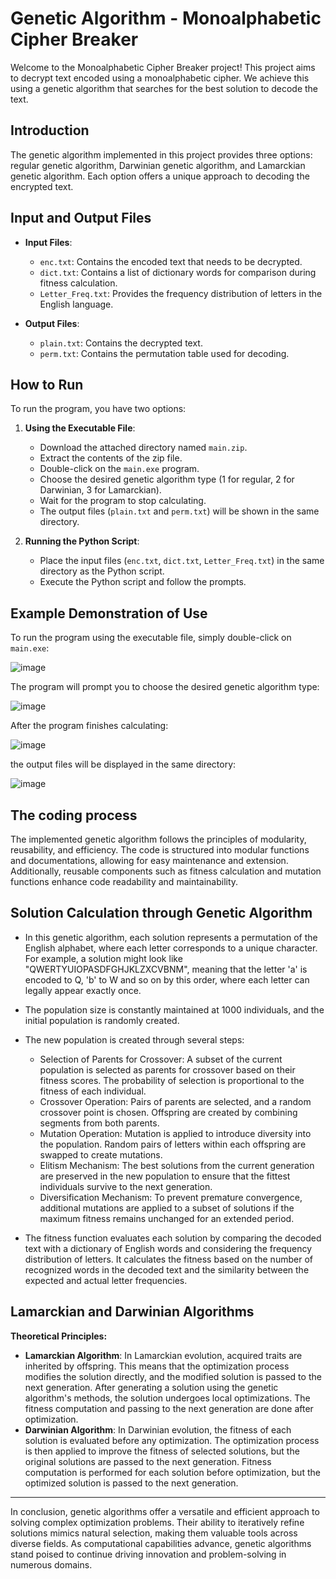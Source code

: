 # Genetic Algorithm - Monoalphabetic Cipher Breaker

Welcome to the Monoalphabetic Cipher Breaker project! This project aims to decrypt text encoded using a monoalphabetic cipher. We achieve this using a genetic algorithm that searches for the best solution to decode the text.

## Introduction

The genetic algorithm implemented in this project provides three options: regular genetic algorithm, Darwinian genetic algorithm, and Lamarckian genetic algorithm. Each option offers a unique approach to decoding the encrypted text.

## Input and Output Files

- **Input Files**:
  - `enc.txt`: Contains the encoded text that needs to be decrypted.
  - `dict.txt`: Contains a list of dictionary words for comparison during fitness calculation.
  - `Letter_Freq.txt`: Provides the frequency distribution of letters in the English language.

- **Output Files**:
  - `plain.txt`: Contains the decrypted text.
  - `perm.txt`: Contains the permutation table used for decoding.

## How to Run

To run the program, you have two options:

1. **Using the Executable File**: 
   - Download the attached directory named `main.zip`.
   - Extract the contents of the zip file.
   - Double-click on the `main.exe` program.
   - Choose the desired genetic algorithm type (1 for regular, 2 for Darwinian, 3 for Lamarckian).
   - Wait for the program to stop calculating.
   - The output files (`plain.txt` and `perm.txt`) will be shown in the same directory.

2. **Running the Python Script**: 
   - Place the input files (`enc.txt`, `dict.txt`, `Letter_Freq.txt`) in the same directory as the Python script.
   - Execute the Python script and follow the prompts.

## Example Demonstration of Use

To run the program using the executable file, simply double-click on `main.exe`:

![image](https://github.com/yeela8g/geneticAlgorithms/assets/118124478/9b2e289b-60fc-4bb3-9e05-1c0d13353cf6)


The program will prompt you to choose the desired genetic algorithm type:

![image](https://github.com/yeela8g/geneticAlgorithms/assets/118124478/54540932-e1e3-4b99-92a5-07f1c8eb0251)


After the program finishes calculating:

![image](https://github.com/yeela8g/geneticAlgorithms/assets/118124478/63f0174e-20a7-4303-bffe-331f79c638c4)


the output files will be displayed in the same directory:

![image](https://github.com/yeela8g/geneticAlgorithms/assets/118124478/dc5429d9-d5e0-48d3-abc7-39232e8406b3)


## The coding process

The implemented genetic algorithm follows the principles of modularity, reusability, and efficiency. The code is structured into modular functions and documentations, allowing for easy maintenance and extension. Additionally, reusable components such as fitness calculation and mutation functions enhance code readability and maintainability.

## Solution Calculation through Genetic Algorithm

+ In this genetic algorithm, each solution represents a permutation of the English alphabet, where each letter corresponds to a unique character. For example, a solution might look like "QWERTYUIOPASDFGHJKLZXCVBNM", meaning that the letter 'a' is encoded to Q, 'b' to W and so on by this order, where each letter can legally appear exactly once.

+ The population size is constantly maintained at 1000 individuals, and the initial population is randomly created.

+ The new population is created through several steps:

    + Selection of Parents for Crossover: A subset of the current population is selected as parents for crossover based on their fitness scores. The probability of selection is proportional to the fitness of each individual.
    + Crossover Operation: Pairs of parents are selected, and a random crossover point is chosen. Offspring are created by combining segments from both parents.
    + Mutation Operation: Mutation is applied to introduce diversity into the population. Random pairs of letters within each offspring are swapped to create mutations.
    + Elitism Mechanism: The best solutions from the current generation are preserved in the new population to ensure that the fittest individuals survive to the next generation.
    + Diversification Mechanism: To prevent premature convergence, additional mutations are applied to a subset of solutions if the maximum fitness remains unchanged for an extended period.
      
+ The fitness function evaluates each solution by comparing the decoded text with a dictionary of English words and considering the frequency distribution of letters. It calculates the fitness based on the number of recognized words in the decoded text and the similarity between the expected and actual letter frequencies.

## Lamarckian and Darwinian Algorithms

**Theoretical Principles:**
- **Lamarckian Algorithm**: In Lamarckian evolution, acquired traits are inherited by offspring. This means that the optimization process modifies the solution directly, and the modified solution is passed to the next generation. After generating a solution using the genetic algorithm's methods, the solution undergoes local optimizations. The fitness computation and passing to the next generation are done after optimization.
- **Darwinian Algorithm**: In Darwinian evolution, the fitness of each solution is evaluated before any optimization. The optimization process is then applied to improve the fitness of selected solutions, but the original solutions are passed to the next generation. Fitness computation is performed for each solution before optimization, but the optimized solution is passed to the next generation.

---
In conclusion, genetic algorithms offer a versatile and efficient approach to solving complex optimization problems. Their ability to iteratively refine solutions mimics natural selection, making them valuable tools across diverse fields. As computational capabilities advance, genetic algorithms stand poised to continue driving innovation and problem-solving in numerous domains.

